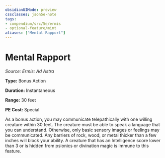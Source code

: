 ```yaml
---
obsidianUIMode: preview
cssclasses: json5e-note
tags:
- compendium/src/5e/ermis
- optional-feature/mint
aliases: ["Mental Rapport"]
---
```

# Mental Rapport
*Source: Ermis: Ad Astra* 

**Type:** Bonus Action

**Duration:** Instantaneous

**Range:** 30 feet

**PE Cost:** Special

As a bonus action, you may communicate telepathically with one willing creature within 30 feet. The creature must be able to speak a language that you can understand. Otherwise, only basic sensory images or feelings may be communicated. Any barriers of rock, wood, or metal thicker than a few inches will block your ability. A creature that has an Intelligence score lower than 3 or is hidden from psionics or divination magic is immune to this feature.